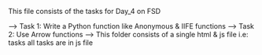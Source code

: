 This file consists of the tasks for Day_4 on FSD

-->  Task 1: Write a Python function like Anonymous & IIFE functions
-->  Task 2: Use Arrow functions
--> This folder consists of a single html & js file i.e: tasks all tasks are in js file